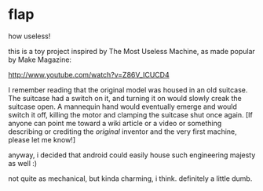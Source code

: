 flap
====

how useless!

this is a toy project inspired by The Most Useless Machine, as made popular by Make Magazine:

http://www.youtube.com/watch?v=Z86V_ICUCD4

I remember reading that the original model was housed in an old suitcase. The suitcase had a switch on it, and turning it on would slowly creak the suitcase open. A mannequin hand would eventually emerge and would switch it off, killing the motor and clamping the suitcase shut once again. [If anyone can point me toward a wiki article or a video or something describing or crediting the _original_ inventor and the very first machine, please let me know!]

anyway, i decided that android could easily house such engineering majesty as well :)

not quite as mechanical, but kinda charming, i think. definitely a little dumb.